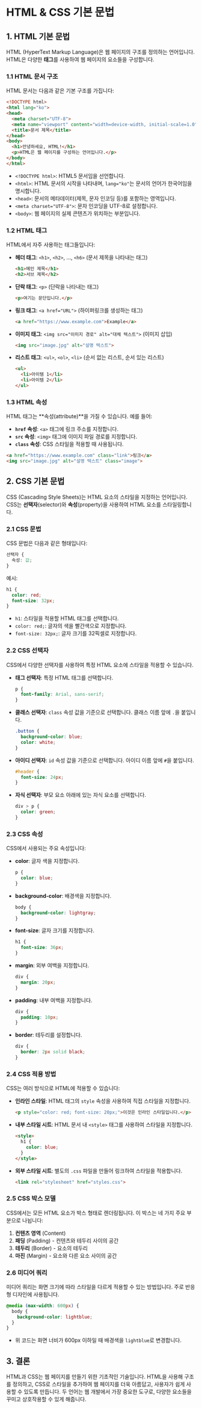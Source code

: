 
# HTML & CSS 기본 문법

## 1. HTML 기본 문법

HTML (HyperText Markup Language)은 웹 페이지의 구조를 정의하는 언어입니다. HTML은 다양한 **태그**를 사용하여 웹 페이지의 요소들을 구성합니다.

### 1.1 HTML 문서 구조

HTML 문서는 다음과 같은 기본 구조를 가집니다:

```html
<!DOCTYPE html>
<html lang="ko">
<head>
  <meta charset="UTF-8">
  <meta name="viewport" content="width=device-width, initial-scale=1.0">
  <title>문서 제목</title>
</head>
<body>
  <h1>안녕하세요, HTML!</h1>
  <p>HTML은 웹 페이지를 구성하는 언어입니다.</p>
</body>
</html>
```

- `<!DOCTYPE html>`: HTML5 문서임을 선언합니다.
- `<html>`: HTML 문서의 시작을 나타내며, `lang="ko"`는 문서의 언어가 한국어임을 명시합니다.
- `<head>`: 문서의 메타데이터(제목, 문자 인코딩 등)를 포함하는 영역입니다.
- `<meta charset="UTF-8">`: 문자 인코딩을 UTF-8로 설정합니다.
- `<body>`: 웹 페이지의 실제 콘텐츠가 위치하는 부분입니다.

### 1.2 HTML 태그

HTML에서 자주 사용하는 태그들입니다:

- **헤더 태그**: `<h1>`, `<h2>`, ..., `<h6>` (문서 제목을 나타내는 태그)
  ```html
  <h1>메인 제목</h1>
  <h2>서브 제목</h2>
  ```

- **단락 태그**: `<p>` (단락을 나타내는 태그)
  ```html
  <p>여기는 문단입니다.</p>
  ```

- **링크 태그**: `<a href="URL">` (하이퍼링크를 생성하는 태그)
  ```html
  <a href="https://www.example.com">Example</a>
  ```

- **이미지 태그**: `<img src="이미지 경로" alt="대체 텍스트">` (이미지 삽입)
  ```html
  <img src="image.jpg" alt="설명 텍스트">
  ```

- **리스트 태그**: `<ul>`, `<ol>`, `<li>` (순서 없는 리스트, 순서 있는 리스트)
  ```html
  <ul>
    <li>아이템 1</li>
    <li>아이템 2</li>
  </ul>
  ```

### 1.3 HTML 속성

HTML 태그는 **속성(attribute)**을 가질 수 있습니다. 예를 들어:

- **`href` 속성**: `<a>` 태그에 링크 주소를 지정합니다.
- **`src` 속성**: `<img>` 태그에 이미지 파일 경로를 지정합니다.
- **`class` 속성**: CSS 스타일을 적용할 때 사용됩니다.

```html
<a href="https://www.example.com" class="link">링크</a>
<img src="image.jpg" alt="설명 텍스트" class="image">
```

## 2. CSS 기본 문법

CSS (Cascading Style Sheets)는 HTML 요소의 스타일을 지정하는 언어입니다. CSS는 **선택자**(selector)와 **속성**(property)을 사용하여 HTML 요소를 스타일링합니다.

### 2.1 CSS 문법

CSS 문법은 다음과 같은 형태입니다:

```css
선택자 {
  속성: 값;
}
```

예시:

```css
h1 {
  color: red;
  font-size: 32px;
}
```

- `h1`: 스타일을 적용할 HTML 태그를 선택합니다.
- `color: red;`: 글자의 색을 빨간색으로 지정합니다.
- `font-size: 32px;`: 글자 크기를 32픽셀로 지정합니다.

### 2.2 CSS 선택자

CSS에서 다양한 선택자를 사용하여 특정 HTML 요소에 스타일을 적용할 수 있습니다.

- **태그 선택자**: 특정 HTML 태그를 선택합니다.
  ```css
  p {
    font-family: Arial, sans-serif;
  }
  ```

- **클래스 선택자**: `class` 속성 값을 기준으로 선택합니다. 클래스 이름 앞에 `.`을 붙입니다.
  ```css
  .button {
    background-color: blue;
    color: white;
  }
  ```

- **아이디 선택자**: `id` 속성 값을 기준으로 선택합니다. 아이디 이름 앞에 `#`을 붙입니다.
  ```css
  #header {
    font-size: 24px;
  }
  ```

- **자식 선택자**: 부모 요소 아래에 있는 자식 요소를 선택합니다.
  ```css
  div > p {
    color: green;
  }
  ```

### 2.3 CSS 속성

CSS에서 사용되는 주요 속성입니다:

- **color**: 글자 색을 지정합니다.
  ```css
  p {
    color: blue;
  }
  ```

- **background-color**: 배경색을 지정합니다.
  ```css
  body {
    background-color: lightgray;
  }
  ```

- **font-size**: 글자 크기를 지정합니다.
  ```css
  h1 {
    font-size: 36px;
  }
  ```

- **margin**: 외부 여백을 지정합니다.
  ```css
  div {
    margin: 20px;
  }
  ```

- **padding**: 내부 여백을 지정합니다.
  ```css
  div {
    padding: 10px;
  }
  ```

- **border**: 테두리를 설정합니다.
  ```css
  div {
    border: 2px solid black;
  }
  ```

### 2.4 CSS 적용 방법

CSS는 여러 방식으로 HTML에 적용할 수 있습니다:

- **인라인 스타일**: HTML 태그의 `style` 속성을 사용하여 직접 스타일을 지정합니다.
  ```html
  <p style="color: red; font-size: 20px;">이것은 인라인 스타일입니다.</p>
  ```

- **내부 스타일 시트**: HTML 문서 내 `<style>` 태그를 사용하여 스타일을 지정합니다.
  ```html
  <style>
    h1 {
      color: blue;
    }
  </style>
  ```

- **외부 스타일 시트**: 별도의 `.css` 파일을 만들어 링크하여 스타일을 적용합니다.
  ```html
  <link rel="stylesheet" href="styles.css">
  ```

### 2.5 CSS 박스 모델

CSS에서는 모든 HTML 요소가 박스 형태로 렌더링됩니다. 이 박스는 네 가지 주요 부분으로 나뉩니다:

1. **컨텐츠 영역** (Content)
2. **패딩** (Padding) - 컨텐츠와 테두리 사이의 공간
3. **테두리** (Border) - 요소의 테두리
4. **마진** (Margin) - 요소와 다른 요소 사이의 공간

### 2.6 미디어 쿼리

미디어 쿼리는 화면 크기에 따라 스타일을 다르게 적용할 수 있는 방법입니다. 주로 반응형 디자인에 사용됩니다.

```css
@media (max-width: 600px) {
  body {
    background-color: lightblue;
  }
}
```

- 위 코드는 화면 너비가 600px 이하일 때 배경색을 `lightblue`로 변경합니다.

## 3. 결론

HTML과 CSS는 웹 페이지를 만들기 위한 기초적인 기술입니다. HTML을 사용해 구조를 정의하고, CSS로 스타일을 추가하여 웹 페이지를 더욱 아름답고, 사용자가 쉽게 사용할 수 있도록 만듭니다. 두 언어는 웹 개발에서 가장 중요한 도구로, 다양한 요소들을 꾸미고 상호작용할 수 있게 해줍니다.
```
